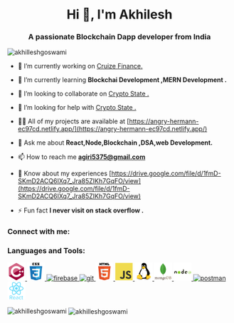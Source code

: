 <h1 align="center">Hi 👋, I'm Akhilesh</h1>
<h3 align="center">A passionate Blockchain Dapp developer from India</h3>

<p align="left"> <img src="https://komarev.com/ghpvc/?username=akhilleshgoswami&label=Profile%20views&color=0e75b6&style=flat" alt="akhilleshgoswami" /> </p>

- 🔭 I’m currently working on [Cruize Finance.](https://github.com/CruizeFinance/watch_dog)

- 🌱 I’m currently learning **Blockchai Development ,MERN Development .**

- 👯 I’m looking to collaborate on [Crypto State .](https://github.com/Akhilleshgoswami/Hackcbs_Nullpointer)

- 🤝 I’m looking for help with [Crypto State .](https://github.com/Akhilleshgoswami/Hackcbs_Nullpointer)

- 👨‍💻 All of my projects are available at [https://angry-hermann-ec97cd.netlify.app/](https://angry-hermann-ec97cd.netlify.app/)

- 💬 Ask me about **React,Node,Blockchain ,DSA,web Development.**

- 📫 How to reach me **agiri5375@gmail.com**

- 📄 Know about my experiences [https://drive.google.com/file/d/1fmD-SKmD2ACQ6IXq7_Jra85ZIKh7GqFO/view](https://drive.google.com/file/d/1fmD-SKmD2ACQ6IXq7_Jra85ZIKh7GqFO/view)

- ⚡ Fun fact **I never visit on stack overflow .**

<h3 align="left">Connect with me:</h3>
<h3 align="left">Languages and Tools:</h3>
<p align="left"> <a href="https://www.w3schools.com/cpp/" target="_blank" rel="noreferrer"> <img src="https://raw.githubusercontent.com/devicons/devicon/master/icons/cplusplus/cplusplus-original.svg" alt="cplusplus" width="40" height="40"/> </a> <a href="https://www.w3schools.com/css/" target="_blank" rel="noreferrer"> <img src="https://raw.githubusercontent.com/devicons/devicon/master/icons/css3/css3-original-wordmark.svg" alt="css3" width="40" height="40"/> </a> <a href="https://firebase.google.com/" target="_blank" rel="noreferrer"> <img src="https://www.vectorlogo.zone/logos/firebase/firebase-icon.svg" alt="firebase" width="40" height="40"/> </a> <a href="https://git-scm.com/" target="_blank" rel="noreferrer"> <img src="https://www.vectorlogo.zone/logos/git-scm/git-scm-icon.svg" alt="git" width="40" height="40"/> </a> <a href="https://www.w3.org/html/" target="_blank" rel="noreferrer"> <img src="https://raw.githubusercontent.com/devicons/devicon/master/icons/html5/html5-original-wordmark.svg" alt="html5" width="40" height="40"/> </a> <a href="https://developer.mozilla.org/en-US/docs/Web/JavaScript" target="_blank" rel="noreferrer"> <img src="https://raw.githubusercontent.com/devicons/devicon/master/icons/javascript/javascript-original.svg" alt="javascript" width="40" height="40"/> </a> <a href="https://www.linux.org/" target="_blank" rel="noreferrer"> <img src="https://raw.githubusercontent.com/devicons/devicon/master/icons/linux/linux-original.svg" alt="linux" width="40" height="40"/> </a> <a href="https://www.mongodb.com/" target="_blank" rel="noreferrer"> <img src="https://raw.githubusercontent.com/devicons/devicon/master/icons/mongodb/mongodb-original-wordmark.svg" alt="mongodb" width="40" height="40"/> </a> <a href="https://nodejs.org" target="_blank" rel="noreferrer"> <img src="https://raw.githubusercontent.com/devicons/devicon/master/icons/nodejs/nodejs-original-wordmark.svg" alt="nodejs" width="40" height="40"/> </a> <a href="https://postman.com" target="_blank" rel="noreferrer"> <img src="https://www.vectorlogo.zone/logos/getpostman/getpostman-icon.svg" alt="postman" width="40" height="40"/> </a> <a href="https://reactjs.org/" target="_blank" rel="noreferrer"> <img src="https://raw.githubusercontent.com/devicons/devicon/master/icons/react/react-original-wordmark.svg" alt="react" width="40" height="40"/> </a> </p>
<p align="left">
</p>
<p><img align="left" src="https://github-readme-stats.vercel.app/api/top-langs?username=akhilleshgoswami&show_icons=true&locale=en&layout=compact" alt="akhilleshgoswami" /></p>




<p>&nbsp;<img align="center" src="https://github-readme-stats.vercel.app/api?username=akhilleshgoswami&show_icons=true&locale=en" alt="akhilleshgoswami" /></p>
